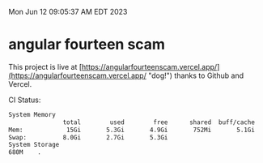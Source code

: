 Mon Jun 12 09:05:37 AM EDT 2023

# angular fourteen scam


This project is live at [https://angularfourteenscam.vercel.app/](https://angularfourteenscam.vercel.app/ "dog!") thanks to Github and Vercel.

CI Status: 

```bash
System Memory
               total        used        free      shared  buff/cache   available
Mem:            15Gi       5.3Gi       4.9Gi       752Mi       5.1Gi       8.9Gi
Swap:          8.0Gi       2.7Gi       5.3Gi
System Storage
680M	.
